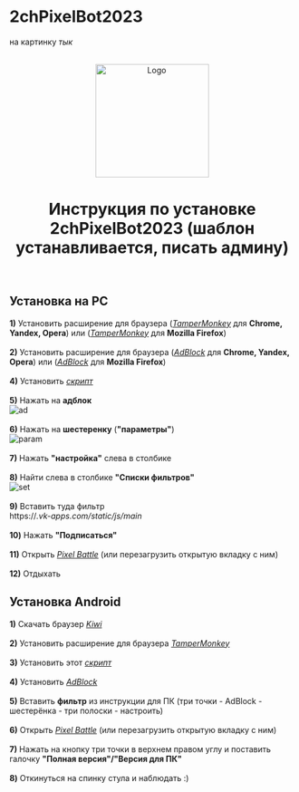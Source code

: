# 2chPixelBot2023
на картинку *тык*
<br />
<br />
<p align="center">
    <a href="https://t.me/pixel_2ch">
    <img src="https://gistcdn.githack.com/dvachevskaya/4dc06d33f3ba58dd60fe05b90f2a787c/raw/4f8fa5e7cb03e888f1ffb9b4568a43979681d8ae/3rdc.svg" alt="Logo" width="200" height="200">
</a>

<h1 align="center">Инструкция по установке 2chPixelBot2023 (шаблон устанавливается, писать админу)</h1>
</p>
    <br />


## Установка на PC
**1)** Установить расширение для браузера ([*TamperMonkey*](https://chrome.google.com/webstore/detail/tampermonkey/dhdgffkkebhmkfjojejmpbldmpobfkfo) для **Chrome, Yandex, Opera**) или ([*TamperMonkey*](https://addons.mozilla.org/ru/firefox/addon/tampermonkey) для **Mozilla Firefox**)
<br />
<br />
**2)** Установить расширение для браузера ([*AdBlock*](https://chrome.google.com/webstore/detail/adblock/gighmmpiobklfepjocnamgkkbiglidom/related?hl=ru) для **Chrome, Yandex, Opera**) или ([*AdBlock*](https://addons.mozilla.org/ru/firefox/addon/adblock-for-firefox) для **Mozilla Firefox**)
<br />
<br />
**4)** Установить [*скрипт*](https://github.com/JesferMonkaS/2chPixelBot2023/blob/main/distLoader.user.js)
<br />
<br />
**5)** Нажать на **адблок**
<br />
![ad](https://i.imgur.com/nOV2MS6.png)
<br />
<br />
**6)** Нажать на **шестеренку** (**"параметры"**)
<br />
![param](https://i.imgur.com/crTOOEF.png)
<br />
<br />
**7)** Нажать **"настройка"** слева в столбике
<br />
<br />
**8)** Найти слева в столбике **"Списки фильтров"**
<br />
![set](https://i.imgur.com/rqbTqmo.png)
<br />
<br />
**9)** Вставить туда фильтр
<br />
https://*.vk-apps.com/static/js/main*
<br />
<br />
**10)** Нажать **"Подписаться"**
<br />
<br />
**11)** Открыть [*Pixel Battle*](https://vk.com/app7148888_-22751485?ref=group_menue) (или перезагрузить открытую вкладку с ним)
<br />
<br />
**12)** Отдыхать

## Установка Android
**1)** Скачать браузер [*Kiwi*](https://play.google.com/store/apps/details?id=com.kiwibrowser.browser&hl=ru)
<br />
<br />
**2)** Установить расширение для браузера [*TamperMonkey*](https://chrome.google.com/webstore/detail/tampermonkey/dhdgffkkebhmkfjojejmpbldmpobfkfo)
<br />
<br />
**3)** Установить этот [*скрипт*](https://github.com/JesferMonkaS/2chPixelBot2023/blob/main/distLoader.user.js)
<br />
<br />
**4)** Установить [*AdBlock*](https://chrome.google.com/webstore/detail/adblock/gighmmpiobklfepjocnamgkkbiglidom/related?hl=ru)
<br />
<br />
**5)** Вставить **фильтр** из инструкции для ПК (три точки - AdBlock - шестерёнка - три полоски - настроить)
<br />
<br />
**6)** Открыть [*Pixel Battle*](https://vk.com/app7148888_-22751485?ref=group_menu) (или перезагрузить открытую вкладку с ним)
<br />
<br />
**7)** Нажать на кнопку три точки в верхнем правом углу и поставить галочку **"Полная версия"/"Версия для ПК"**
<br />
<br />
**8)** Откинуться на спинку стула и наблюдать :)

